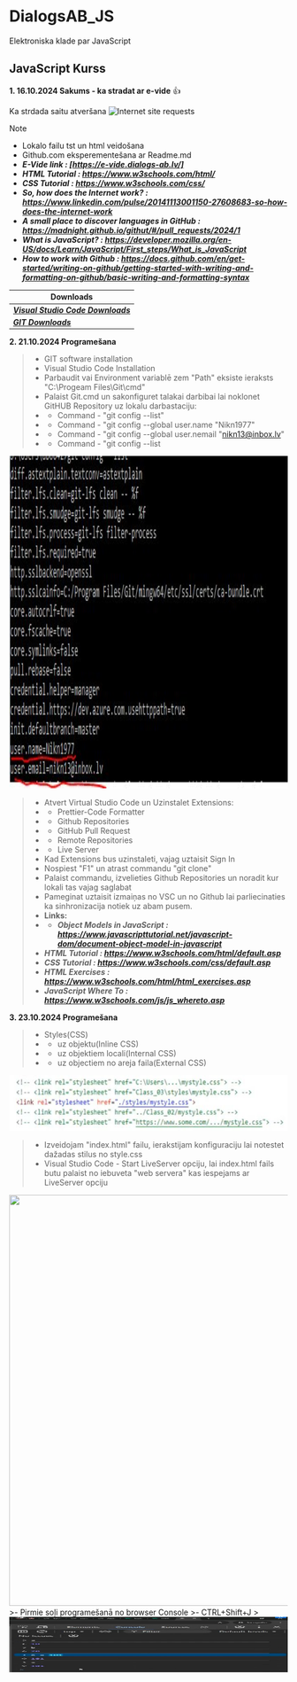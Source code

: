 # DialogsAB_JS
Elektroniska klade par JavaScript
## JavaScript Kurss
**1. 16.10.2024 Sakums - ka stradat ar e-vide** :+1:

Ka strdada saitu atveršana
![Internet site requests](https://www.interviewbit.com/blog/wp-content/uploads/2022/06/Client-Server-Architecture-working-1024x800.png)
> [!NOTE]
>- Lokalo failu tst un html veidošana
>- Github.com eksperementešana ar Readme.md
>- ***E-Vide link : [https://e-vide.dialogs-ab.lv/]***
>- ***HTML Tutorial : https://www.w3schools.com/html/***
>- ***CSS Tutorial : https://www.w3schools.com/css/***
>- ***So, how does the Internet work? : https://www.linkedin.com/pulse/20141113001150-27608683-so-how-does-the-internet-work***
>- ***A small place to discover languages in GitHub : https://madnight.github.io/githut/#/pull_requests/2024/1***
>- ***What is JavaScript? : https://developer.mozilla.org/en-US/docs/Learn/JavaScript/First_steps/What_is_JavaScript***
>- ***How to work with Github : https://docs.github.com/en/get-started/writing-on-github/getting-started-with-writing-and-formatting-on-github/basic-writing-and-formatting-syntax***

| Downloads |
| --- |
| [***Visual Studio Code Downloads***]( https://code.visualstudio.com/) 
| [***GIT Downloads***](https://git-scm.com/downloads) |

**2. 21.10.2024 Programešana**
>- GIT software installation
>- Visual Studio Code Installation
>- Parbaudit vai Environment variablē zem "Path" eksiste ieraksts "C:\Progeam Files\Git\cmd"
>- Palaist Git.cmd un sakonfiguret talakai darbibai lai noklonet GitHUB Repository uz lokalu darbastaciju:
>- - Command - "git config --list"
>-  - Command - "git config --global user.name "Nikn1977"
>-  - Command - "git config --global user.nemail "nikn13@inbox.lv"
>-  - Command - "git config --list

<img
      src="./Nodarbiba-2_21-10-2024/GitConfigList.JPG"
      width="800"
      height="600"
    />
>- Atvert Virtual Studio Code un Uzinstalet Extensions:
>- - Prettier-Code Formatter
>- - Github Repositories
>- - GitHub Pull Request
>- - Remote Repositories
>- - Live Server
>- Kad Extensions bus uzinstaleti, vajag uztaisit Sign In
>- Nospiest "F1" un atrast commandu "git clone"
>- Palaist commandu, izvelieties Github Repositories un noradit kur lokali tas vajag saglabat
>- Pameginat uztaisit izmaiņas no VSC un no Github lai parliecinaties ka sinhronizacija notiek uz abam pusem.
>- **Links:**
>- - ***Object Models in JavaScript : https://www.javascripttutorial.net/javascript-dom/document-object-model-in-javascript***
>  - ***HTML Tutorial : https://www.w3schools.com/html/default.asp***
>  - ***CSS Tutorial : https://www.w3schools.com/css/default.asp***
>  - ***HTML Exercises : https://www.w3schools.com/html/html_exercises.asp***
>  - ***JavaScript Where To : https://www.w3schools.com/js/js_whereto.asp***

**3. 23.10.2024 Programešana**
>- Styles(CSS)
>- - uz objektu(Inline CSS)
>- - uz objektiem locali(Internal CSS)
>- - uz objectiem no areja faila(External CSS)
>
<img
      src="./Nodarbiba-3_23-10-2024/ExtSyles.JPG"
      width="600"
      height="100"
    />
>- Izveidojam "index.html" failu, ierakstijam konfiguraciju lai notestet dažadas stilus no style.css
>- Visual Studio Code - Start LiveServer opciju, lai index.html fails butu palaist no iebuveta "web servera" kas iespejams ar LiveServer opciju
>
<img src="http://www.ecowin.org/aulas/resources/tables/asciitable.jpg" width="1050" height="742">
>- Pirmie soļi programešanā no browser Console
>- CTRL+Shift+J
>
<img
      src="./Nodarbiba-3_23-10-2024/WebConsole.JPG"
      width="600"
      height="100"
    />    








